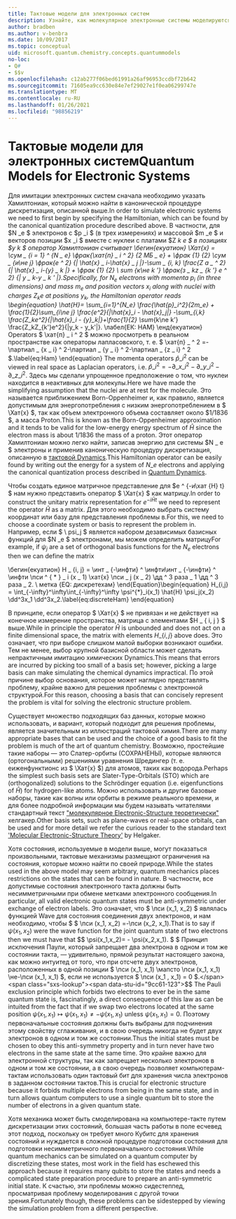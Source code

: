 ```yaml
---
title: Тактовые модели для электронных систем
description: Узнайте, как молекулярное электронные системы моделируются с помощью моделирования тактов.
author: bradben
ms.author: v-benbra
ms.date: 10/09/2017
ms.topic: conceptual
uid: microsoft.quantum.chemistry.concepts.quantummodels
no-loc:
- Q#
- $$v
ms.openlocfilehash: c12ab277f06bed61991a26af96953ccdbf72b642
ms.sourcegitcommit: 71605ea9cc630e84e7ef29027e1f0ea06299747e
ms.translationtype: MT
ms.contentlocale: ru-RU
ms.lasthandoff: 01/26/2021
ms.locfileid: "98856219"
---
```

# <a name="quantum-models-for-electronic-systems"></a><span data-ttu-id="9cc61-103">Тактовые модели для электронных систем</span><span class="sxs-lookup"><span data-stu-id="9cc61-103">Quantum Models for Electronic Systems</span></span>

<span data-ttu-id="9cc61-104">Для имитации электронных систем сначала необходимо указать Хамилтониан, который можно найти в канонической процедуре дискретизация, описанной выше.</span><span class="sxs-lookup"><span data-stu-id="9cc61-104">In order to simulate electronic systems we need to first begin by specifying the Hamiltonian, which can be found by the canonical quantization procedure described above.</span></span>
<span data-ttu-id="9cc61-105">В частности, для $N _e $ электронов с $p _i $ (в трех измерениях) и массовой $m _e $ и векторов позиции $x _i $ вместе с нуклеи с платами $Z _k e $ в позициях $y _k $ оператор Хамилтониан считывает \бегин{екуатион} \Хат{х} = \сум \_ {i = 1} ^ {N \_ e} \фрак{\хат{п} \_ i ^ 2} {2 MБ \_ e} + \фрак {1} {2} \сум \_ {и\не j} \фрак{е ^ 2} {| \hat{x} \_ i-\hat{x} \_ j |}-\sum \_ {i, k} \frac{Z a \_ ^ 2} {| \hat{x} \_ i-{y} \_ k |} + \фрак {1} {2} \ sum_ {к\не k '} \фрак{з \_ kz \_ {k '} e ^ 2} {| y \_ k-y \_ k ' |}.</span><span class="sxs-lookup"><span data-stu-id="9cc61-105">Specifically, for $N_e$ electrons with momenta $p_i$ (in three dimensions) and mass $m_e$  and position vectors $x_i$ along with nuclei with charges $Z_k e$ at positions $y_k$, the Hamiltonian operator reads \begin{equation} \hat{H}= \sum\_{i=1}^{N\_e} \frac{\hat{p}\_i^2}{2m\_e} + \frac{1}{2}\sum\_{i\ne j} \frac{e^2}{|\hat{x}\_i - \hat{x}\_j|} -\sum\_{i,k} \frac{Z\_ke^2}{|\hat{x}\_i - {y}\_k|}+\frac{1}{2} \sum_{k\ne k'} \frac{Z\_kZ\_{k'}e^2}{|y\_k - y\_k'|}.</span></span> <span data-ttu-id="9cc61-106">\лабел{ЕК: HAM} \енд{екуатион} Operators $ \хат{п} \_ i ^ 2 $ можно просмотреть в реальном пространстве как операторы лапласовского, т. е. $ \хат{п} \_ ^ 2 =-\партиал \_ {x \_ i} ^ 2-\партиал \_ {y \_ i} ^ 2-\партиал \_ {z \_ i} ^ 2 $.</span><span class="sxs-lookup"><span data-stu-id="9cc61-106">\label{eq:Ham} \end{equation} The momenta operators $\hat{p}\_i^2$ can be viewed in real space as Laplacian operators, i.e. $\hat{p}\_i^2 = -\partial\_{x\_i}^2 - \partial\_{y\_i}^2 - \partial\_{z\_i}^2$.</span></span>
<span data-ttu-id="9cc61-107">Здесь мы сделали упрощенное предположение о том, что нуклеи находится в неактивных для молекулы.</span><span class="sxs-lookup"><span data-stu-id="9cc61-107">Here we have made the simplifying assumption that the nuclei are at rest for the molecule.</span></span>
<span data-ttu-id="9cc61-108">Это называется приближением Born-Oppenheimer и, как правило, является допустимым для энергопотребления с низким энергопотреблением в $ \Хат{х} $, так как объем электронного объема составляет около $1/1836 $, а масса Proton.</span><span class="sxs-lookup"><span data-stu-id="9cc61-108">This is known as the Born-Oppenheimer approximation and it tends to be valid for the low-energy energy spectrum of $\hat{H}$ since the electron mass is about $1/1836$ the mass of a proton.</span></span>
<span data-ttu-id="9cc61-109">Этот оператор Хамилтониан можно легко найти, записав энергию для системы $N \_ e $ электроны и применив каноническую процедуру дискретизация, описанную в [тактовой Dynamics](xref:microsoft.quantum.chemistry.concepts.quantumdynamics).</span><span class="sxs-lookup"><span data-stu-id="9cc61-109">This Hamiltonian operator can be easily found by writing out the energy for a system of $N\_e$ electrons and applying the canonical quantization process described in [Quantum Dynamics](xref:microsoft.quantum.chemistry.concepts.quantumdynamics).</span></span>

<span data-ttu-id="9cc61-110">Чтобы создать единое матричное представление для $e ^ {-и\хат {H} t} $ нам нужно представить оператор $ \Хат{х} $ как матрицу.</span><span class="sxs-lookup"><span data-stu-id="9cc61-110">In order to construct the unitary matrix representation for $e^{-i\hat{H} t}$ we need to represent the operator $\hat{H}$ as a matrix.</span></span>
<span data-ttu-id="9cc61-111">Для этого необходимо выбрать систему координат или базу для представления проблемы в.</span><span class="sxs-lookup"><span data-stu-id="9cc61-111">For this, we need to choose a coordinate system or basis to represent the problem in.</span></span>
<span data-ttu-id="9cc61-112">Например, если $ \ psi_j $ является набором дезависимых базисных функций для $N _e $ электронами, мы можем определить матрицу</span><span class="sxs-lookup"><span data-stu-id="9cc61-112">For example, if $\psi_j$ are a set of orthogonal basis functions for the $N_e$ electrons then we can define the matrix</span></span>

<span data-ttu-id="9cc61-113">\бегин{екуатион} H \_ {i, j} = \инт \_ {-\инфти} ^ \инфти\инт \_ {-\инфти} ^ \инфти \пси ^ { \* } \_ i (x \_ 1) \хат{х} \пси \_ j (x \_ 2) \дд ^ 3 раза \_ 1 \дд ^ 3 раза \_ 2. \ метка {EQ: дискретехам} \end{Equation}</span><span class="sxs-lookup"><span data-stu-id="9cc61-113">\begin{equation} H\_{i,j} = \int\_{-\infty}^\infty\int\_{-\infty}^\infty \psi^{\*}\_i(x\_1) \hat{H} \psi\_j(x\_2) \dd^3x\_1 \dd^3x\_2.\label{eq:discreteHam} \end{equation}</span></span>

<span data-ttu-id="9cc61-114">В принципе, если оператор $ \Хат{х} $ не привязан и не действует на конечное измерение пространства, матрица с элементами $H \_ \{ i, j \} $ выше.</span><span class="sxs-lookup"><span data-stu-id="9cc61-114">While in principle the operator $\hat{H}$ is unbounded and does not act on a finite dimensional space, the matrix with elements $H\_\{i,j\}$ above does.</span></span>
<span data-ttu-id="9cc61-115">Это означает, что при выборе слишком малой выборки возникают ошибки. Тем не менее, выбор крупной базисной области может сделать непрактичным имитацию химических Dynamics.</span><span class="sxs-lookup"><span data-stu-id="9cc61-115">This means that errors are incurred by picking too small of a basis set; however, picking a large basis can make simulating the chemical dynamics impractical.</span></span>
<span data-ttu-id="9cc61-116">По этой причине выбор основания, которое может наглядно представлять проблему, крайне важно для решения проблемы с электронной структурой.</span><span class="sxs-lookup"><span data-stu-id="9cc61-116">For this reason, choosing a basis that can concisely represent the problem is vital for solving the electronic structure problem.</span></span>

<span data-ttu-id="9cc61-117">Существует множество подходящих баз данных, которые можно использовать, и вариант, который подходит для решения проблемы, является значительным из иллюстраций тактовой химия.</span><span class="sxs-lookup"><span data-stu-id="9cc61-117">There are many appropriate bases that can be used and the choice of a good basis to fit the problem is much of the art of quantum chemistry.</span></span>
<span data-ttu-id="9cc61-118">Возможно, простейшие такие наборы — это Слатер-орбиты (СОХРАНЕНЫ), которые являются (ортогональными) решениями уравнения Шредингер (т. е. еиженфунктионс из $ \Хат{х} $) для атомов, таких как водорода.</span><span class="sxs-lookup"><span data-stu-id="9cc61-118">Perhaps the simplest such basis sets are Slater-Type-Orbitals (STO) which are (orthogonalized) solutions to the Schrödinger equation (i.e. eigenfunctions of $\hat{H}$) for hydrogen-like atoms.</span></span>
<span data-ttu-id="9cc61-119">Можно использовать и другие базовые наборы, такие как волны или орбиты в режиме реального времени, и для более подробной информации мы будем называть читателями стандартный текст ["молекулярное Electronic-Structure теоретически"](https://onlinelibrary.wiley.com/doi/book/10.1002/9781119019572) хелгакер.</span><span class="sxs-lookup"><span data-stu-id="9cc61-119">Other basis sets, such as plane-waves or real-space orbitals, can be used and for more detail we refer the curious reader to the standard text ['Molecular Electronic-Structure Theory'](https://onlinelibrary.wiley.com/doi/book/10.1002/9781119019572) by Helgaker.</span></span>

<span data-ttu-id="9cc61-120">Хотя состояния, используемые в модели выше, могут показаться произвольными, тактовые механизмы размещают ограничения на состояния, которые можно найти по своей природе.</span><span class="sxs-lookup"><span data-stu-id="9cc61-120">While the states used in the above model may seem arbitrary, quantum mechanics places restrictions on the states that can be found in nature.</span></span>
<span data-ttu-id="9cc61-121">В частности, все допустимые состояния электронного такта должны быть несимметричными при обмене метками электронного сообщения.</span><span class="sxs-lookup"><span data-stu-id="9cc61-121">In particular, all valid electronic quantum states must be anti-symmetric under exchange of electron labels.</span></span>
<span data-ttu-id="9cc61-122">Это означает, что $ \пси (x_1, x_2) $ являлась функцией Wave для состояния соединения двух электронов, и нам необходимо, чтобы $ $ \пси (x_1, x_2) =-\пси (x_2, x_1).</span><span class="sxs-lookup"><span data-stu-id="9cc61-122">That is to say if $\psi(x_1,x_2)$ were the wave function for the joint quantum state of two electrons then we must have that $$ \psi(x_1,x_2)= - \psi(x_2,x_1).</span></span>
<span data-ttu-id="9cc61-123">$ $ Принцип исключения Паули, который запрещает два электрона в одном и том же состоянии такта, — удивительно, прямой результат настоящего закона, как можно интуитед от того, что при отсчете двух электронов, расположенных в одной позиции $ \пси (x_1, x_1) \мапсто \пси (x_1, x_1) \не-\пси (x_1, x_1) $, если не используется $ \пси (x_1 , x_1) = 0 $.</span><span class="sxs-lookup"><span data-stu-id="9cc61-123">$$ The Pauli exclusion principle which forbids two electrons to ever be in the same quantum state is, fascinatingly, a direct consequence of this law as can be intuited from the fact that if we swap two electrons located at the same position $\psi(x_1,x_1)\mapsto \psi(x_1,x_1) \ne -\psi(x_1,x_1)$ unless $\psi(x_1,x_1)=0$.</span></span>
<span data-ttu-id="9cc61-124">Поэтому первоначальные состояния должны быть выбраны для подчинения этому свойству сглаживания, и в свою очередь никогда не будет двух электронов в одном и том же состоянии.</span><span class="sxs-lookup"><span data-stu-id="9cc61-124">Thus the initial states must be chosen to obey this anti-symmetry property and in turn never have two electrons in the same state at the same time.</span></span>
<span data-ttu-id="9cc61-125">Это крайне важно для электронной структуры, так как запрещает несколько электронов в одном и том же состоянии, а в свою очередь позволяет компьютерам-тактам использовать один тактовый бит для хранения числа электронов в заданном состоянии тактов.</span><span class="sxs-lookup"><span data-stu-id="9cc61-125">This is crucial for electronic structure because it forbids multiple electrons from being in the same state, and in turn allows quantum computers to use a single quantum bit to store the number of electrons in a given quantum state.</span></span>

<span data-ttu-id="9cc61-126">Хотя механика может быть смоделирована на компьютере-такте путем дискретизации этих состояний, большая часть работы в поле есчевед этот подход, поскольку он требует много Кубитс для хранения состояний и нуждается в сложной процедуре подготовки состояния для подготовки несимметричного первоначального состояния.</span><span class="sxs-lookup"><span data-stu-id="9cc61-126">While quantum mechanics can be simulated on a quantum computer by discretizing these states, most work in the field has eschewed this approach because it requires many qubits to store the states and needs a complicated state preparation procedure to prepare an anti-symmetric initial state.</span></span>
<span data-ttu-id="9cc61-127">К счастью, эти проблемы можно сидестеппед, просматривая проблему моделирования с другой точки зрения.</span><span class="sxs-lookup"><span data-stu-id="9cc61-127">Fortunately though, these problems can be sidestepped by viewing the simulation problem from a different perspective.</span></span>
